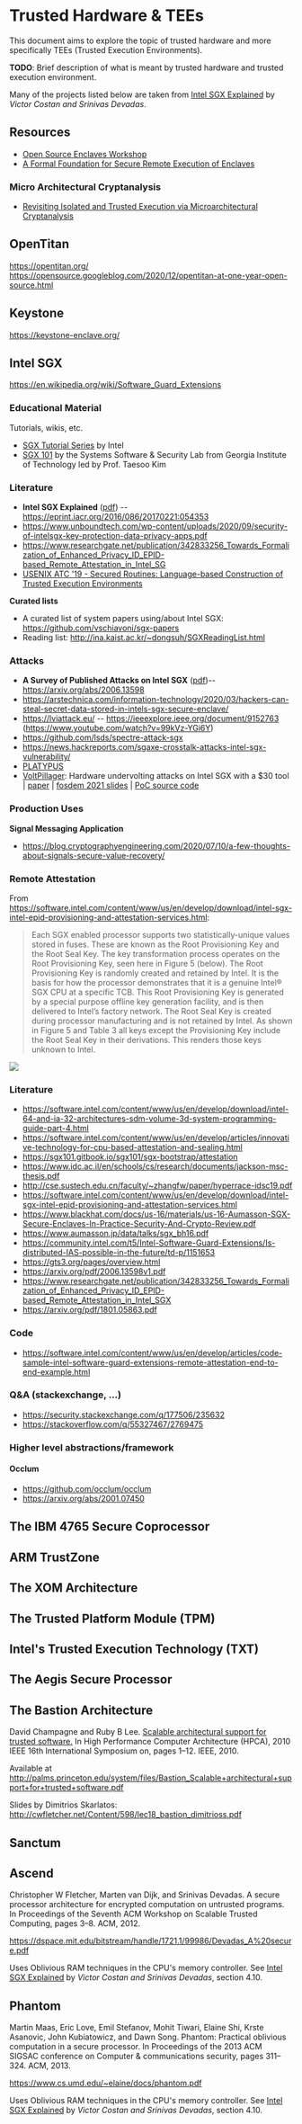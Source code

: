 # Trusted Hardware & TEEs
This document aims to explore the topic of trusted hardware and more specifically
TEEs (Trusted Execution Environments).

**TODO**: Brief description of what is meant by trusted hardware and trusted execution
environment.

Many of the projects listed below are taken from
[Intel SGX Explained](https://eprint.iacr.org/2016/086/20170221:054353) by
_Victor Costan and Srinivas Devadas_.

## Resources
* [Open Source Enclaves Workshop](https://keystone-enclave.org/open-source-enclaves-workshop/)
* [A Formal Foundation for Secure Remote Execution of Enclaves](https://eprint.iacr.org/2017/565)

### Micro Architectural Cryptanalysis
* [Revisiting Isolated and Trusted Execution via Microarchitectural Cryptanalysis](https://digital.wpi.edu/concern/etds/w9505326n)


## OpenTitan
https://opentitan.org/
https://opensource.googleblog.com/2020/12/opentitan-at-one-year-open-source.html

## Keystone
https://keystone-enclave.org/

## Intel SGX
https://en.wikipedia.org/wiki/Software_Guard_Extensions

### Educational Material
Tutorials, wikis, etc.

* [SGX Tutorial Series](https://software.intel.com/content/www/us/en/develop/articles/introducing-the-intel-software-guard-extensions-tutorial-series.html) by Intel
* [SGX 101](https://sgx101.gitbook.io/sgx101/) by the Systems Software & Security Lab from Georgia Institute of Technology led by Prof. Taesoo Kim

### Literature
* **Intel SGX Explained** ([pdf](https://eprint.iacr.org/eprint-bin/getfile.pl?entry=2016/086&version=20170221:054353&file=086.pdf)) -- https://eprint.iacr.org/2016/086/20170221:054353 
* https://www.unboundtech.com/wp-content/uploads/2020/09/security-of-intelsgx-key-protection-data-privacy-apps.pdf
* https://www.researchgate.net/publication/342833256_Towards_Formalization_of_Enhanced_Privacy_ID_EPID-based_Remote_Attestation_in_Intel_SG
* [USENIX ATC '19 - Secured Routines: Language-based Construction of Trusted Execution Environments](https://youtu.be/Gl7ml_xTk94)

**Curated lists**
* A curated list of system papers using/about Intel SGX: https://github.com/vschiavoni/sgx-papers
* Reading list: http://ina.kaist.ac.kr/~dongsuh/SGXReadingList.html

### Attacks
* **A Survey of Published Attacks on Intel SGX** ([pdf](https://arxiv.org/pdf/2006.13598.pdf))-- https://arxiv.org/abs/2006.13598
* https://arstechnica.com/information-technology/2020/03/hackers-can-steal-secret-data-stored-in-intels-sgx-secure-enclave/
* https://lviattack.eu/ -- https://ieeexplore.ieee.org/document/9152763 (https://www.youtube.com/watch?v=99kVz-YGi6Y)
* https://github.com/lsds/spectre-attack-sgx
* https://news.hackreports.com/sgaxe-crosstalk-attacks-intel-sgx-vulnerability/
* [PLATYPUS](https://platypusattack.com/)
* [VoltPillager](https://zt-chen.github.io/voltpillager/): Hardware undervolting attacks on Intel SGX with a $30 tool | [paper](https://www.usenix.org/conference/usenixsecurity21/presentation/chen-zitai) | [fosdem 2021 slides](https://fosdem.org/2021/schedule/event/tee_voltpillager/attachments/slides/4636/export/events/attachments/tee_voltpillager/slides/4636/20210117_ZitaiChen.pdf) | [PoC source code](https://github.com/zt-chen/voltpillager)
 
### Production Uses
**Signal Messaging Application**
* https://blog.cryptographyengineering.com/2020/07/10/a-few-thoughts-about-signals-secure-value-recovery/

### Remote Attestation
From https://software.intel.com/content/www/us/en/develop/download/intel-sgx-intel-epid-provisioning-and-attestation-services.html:
> Each SGX enabled processor supports two statistically-unique values stored in fuses. These are known as the Root Provisioning Key and the Root Seal Key. The key transformation process operates on the Root Provisioning Key, seen here in Figure 5 (below). The Root Provisioning Key is randomly created and retained by Intel. It is the basis for how the processor demonstrates that it is a genuine Intel® SGX CPU at a specific TCB. This Root Provisioning Key is generated by a special purpose offline key generation facility, and is then delivered to Intel’s factory network. The Root Seal Key is created during processor manufacturing and is not retained by Intel. As shown in Figure 5 and Table 3 all keys except the Provisioning Key include the Root Seal Key in their derivations. This renders those keys unknown to Intel.

![](https://i.imgur.com/7pH7vOZ.png)

### Literature
* https://software.intel.com/content/www/us/en/develop/download/intel-64-and-ia-32-architectures-sdm-volume-3d-system-programming-guide-part-4.html
* https://software.intel.com/content/www/us/en/develop/articles/innovative-technology-for-cpu-based-attestation-and-sealing.html
* https://sgx101.gitbook.io/sgx101/sgx-bootstrap/attestation
* https://www.idc.ac.il/en/schools/cs/research/documents/jackson-msc-thesis.pdf
* http://cse.sustech.edu.cn/faculty/~zhangfw/paper/hyperrace-idsc19.pdf
* https://software.intel.com/content/www/us/en/develop/download/intel-sgx-intel-epid-provisioning-and-attestation-services.html
* https://www.blackhat.com/docs/us-16/materials/us-16-Aumasson-SGX-Secure-Enclaves-In-Practice-Security-And-Crypto-Review.pdf
* https://www.aumasson.jp/data/talks/sgx_bh16.pdf
* https://community.intel.com/t5/Intel-Software-Guard-Extensions/Is-distributed-IAS-possible-in-the-future/td-p/1151653
* https://gts3.org/pages/overview.html
* https://arxiv.org/pdf/2006.13598v1.pdf
* https://www.researchgate.net/publication/342833256_Towards_Formalization_of_Enhanced_Privacy_ID_EPID-based_Remote_Attestation_in_Intel_SGX
* https://arxiv.org/pdf/1801.05863.pdf

### Code
* https://software.intel.com/content/www/us/en/develop/articles/code-sample-intel-software-guard-extensions-remote-attestation-end-to-end-example.html

### Q&A (stackexchange, ...)
* https://security.stackexchange.com/q/177506/235632
* https://stackoverflow.com/q/55327467/2769475

### Higher level abstractions/framework
#### Occlum
* https://github.com/occlum/occlum
* https://arxiv.org/abs/2001.07450

## The IBM 4765 Secure Coprocessor

## ARM TrustZone

## The XOM Architecture

## The Trusted Platform Module (TPM)

## Intel's Trusted Execution Technology (TXT)

## The Aegis Secure Processor

## The Bastion Architecture
David Champagne and Ruby B Lee.
[Scalable architectural support for trusted software.](https://ieeexplore.ieee.org/document/5416657)
In High Performance Computer Architecture (HPCA),
2010 IEEE 16th International Symposium on, pages 1–12.
IEEE, 2010.

Available at http://palms.princeton.edu/system/files/Bastion_Scalable+architectural+support+for+trusted+software.pdf

Slides by Dimitrios Skarlatos: http://cwfletcher.net/Content/598/lec18_bastion_dimitrioss.pdf


## Sanctum

## Ascend
Christopher W Fletcher, Marten van Dijk, and Srinivas
Devadas. A secure processor architecture for encrypted
computation on untrusted programs. In Proceedings
of the Seventh ACM Workshop on Scalable Trusted
Computing, pages 3–8. ACM, 2012.

https://dspace.mit.edu/bitstream/handle/1721.1/99986/Devadas_A%20secure.pdf

Uses Oblivious RAM techniques in the CPU's memory controller. See
[Intel SGX Explained](https://eprint.iacr.org/2016/086/20170221:054353) by
_Victor Costan and Srinivas Devadas_, section 4.10.

## Phantom
Martin Maas, Eric Love, Emil Stefanov, Mohit Tiwari,
Elaine Shi, Krste Asanovic, John Kubiatowicz, and
Dawn Song. Phantom: Practical oblivious computation
in a secure processor. In Proceedings of the 2013 ACM
SIGSAC conference on Computer & communications
security, pages 311–324. ACM, 2013.

https://www.cs.umd.edu/~elaine/docs/phantom.pdf

Uses Oblivious RAM techniques in the CPU's memory controller. See
[Intel SGX Explained](https://eprint.iacr.org/2016/086/20170221:054353) by
_Victor Costan and Srinivas Devadas_, section 4.10.

